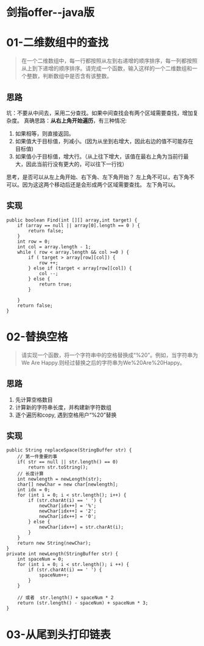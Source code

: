 # 剑指offer--java版


# 01-二维数组中的查找

> 在一个二维数组中，每一行都按照从左到右递增的顺序排序，每一列都按照从上到下递增的顺序排序。请完成一个函数，输入这样的一个二维数组和一个整数，判断数组中是否含有该整数。

## 思路
坑：不要从中间去，采用二分查找。如果中间查找会有两个区域需要查找，增加复杂度。
真确思路：**从右上角开始遍历**，有三种情况:
1. 如果相等，则直接返回。
2. 如果值大于目标值，列减小。(因为从坐到右增大，因此右边的值不可能存在目标值)
3. 如果值小于目标值，增大行。（从上往下增大，该值在最右上角为当前行最大，因此当前行没有更大的，可以往下一行找）

思考，是否可以从左上角开始、右下角、左下角开始？
左上角不可以，右下角不可以。因为这这两个移动后还是会形成两个区域需要查找。
左下角可以。


## 实现

```
public boolean Find(int [][] array,int target) {
    if (array == null || array[0].length == 0 ) {
        return false;
    }
    int row = 0;
    int col = array.length - 1;
    while ( row < array.length && col >=0 ) {
        if ( target > array[row][col]) {
            row ++;
        } else if (target < array[row][col]) {
            col --;
        } else {
            return true;
        }
         
    }
    return false;
}
```

# 02-替换空格

> 请实现一个函数，将一个字符串中的空格替换成“%20”。例如，当字符串为We Are Happy.则经过替换之后的字符串为We%20Are%20Happy。

## 思路
1. 先计算空格数目
2. 计算新的字符串长度，并构建新字符数组
3. 逐个遍历和copy, 遇到空格用户“%20”替换


## 实现

```
public String replaceSpace(StringBuffer str) {
    // 第一件重要的事
    if( str == null || str.length() == 0)
        return str.toString();
    // 长度计算
    int newlength = newLength(str);
    char[] newChar = new char[newlength];
    int idx = 0;
    for (int i = 0; i < str.length(); i++) {
        if (str.charAt(i) == ' ') {
            newChar[idx++] = '%';
            newChar[idx++] = '2';
            newChar[idx++] = '0';
        } else {
            newChar[idx++] = str.charAt(i);
        }
    }
    return new String(newChar);
}
private int newLength(StringBuffer str) {
    int spaceNum = 0; 
    for (int i = 0; i < str.length(); i ++) {
        if (str.charAt(i) == ' ') {
            spaceNum++;
        }
    }
    
    // 或者  str.length() + spaceNum * 2
    return (str.length() - spaceNum) + spaceNum * 3;
}
```

# 03-从尾到头打印链表
